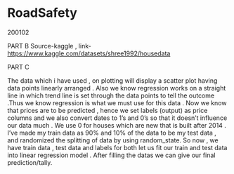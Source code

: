 # RoadSafety
200102

PART B
Source-kaggle , link- https://www.kaggle.com/datasets/shree1992/housedata

PART C

The data which i have used , on plotting will display a scatter plot having data points linearly arranged . Also we know regression works on a straight line in which trend line is set through the data points to tell the outcome .Thus we know regression is what we must use for this data . Now we know that prices are to be predicted , hence we set labels (output) as price columns and we also convert dates to 1’s and 0’s so that it doesn’t influence our data much . We use 0 for houses which are new that is built after 2014 . I’ve made my train data as 90% and 10% of the data to be my test data , and randomized the splitting of data by using random_state. So now , we have train data , test data and labels for both let us fit our train and test data into linear regression model .
After filling the datas we can give our final prediction/tally.

